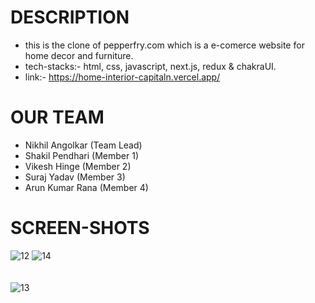 # DESCRIPTION
- this is the clone of pepperfry.com which is a e-comerce website for home decor and furniture.
- tech-stacks:- html, css, javascript, next.js, redux & chakraUI.
- link:- https://home-interior-capitaln.vercel.app/

# OUR TEAM
 - Nikhil Angolkar (Team Lead)
 - Shakil Pendhari (Member 1)
 - Vikesh Hinge (Member 2)
 - Suraj Yadav (Member 3)
 - Arun Kumar Rana (Member 4)

# SCREEN-SHOTS
<div>
  <img src="https://i.ibb.co/Z8N8cBq/12.png" alt="12" border="0" />
  <img src="https://i.ibb.co/G7b169Z/14.png" alt="14" border="0" />
  <br/>
 <br/>
 <br/>
  <img src="https://i.ibb.co/G0JVDjC/13.png" alt="13" border="0" />
</div>
